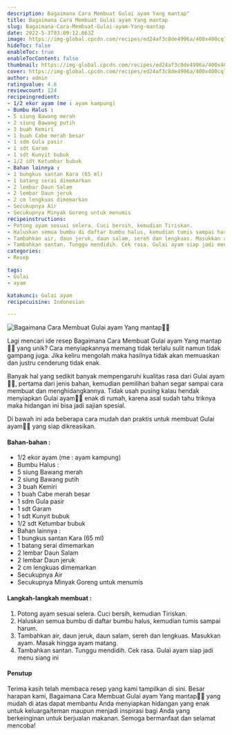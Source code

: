 ```yaml
---
description: Bagaimana Cara Membuat Gulai ayam Yang mantap"
title: Bagaimana Cara Membuat Gulai ayam Yang mantap
slug: Bagaimana-Cara-Membuat-Gulai-ayam-Yang-mantap
date: 2022-5-3T03:09:12.063Z
image: https://img-global.cpcdn.com/recipes/ed24af3c8de4996a/400x400cq70/photo.jpg
hideToc: false
enableToc: true
enableTocContent: false
thumbnail: https://img-global.cpcdn.com/recipes/ed24af3c8de4996a/400x400cq70/photo.jpg
cover: https://img-global.cpcdn.com/recipes/ed24af3c8de4996a/400x400cq70/photo.jpg
author: admin
ratingvalue: 4.8
reviewcount: 124
recipeingredient:
- 1/2 ekor ayam (me : ayam kampung)
- Bumbu Halus :
- 5 siung Bawang merah
- 2 siung Bawang putih
- 3 buah Kemiri
- 1 buah Cabe merah besar
- 1 sdm Gula pasir
- 1 sdt Garam
- 1 sdt Kunyit bubuk
- 1/2 sdt Ketumbar bubuk
- Bahan lainnya :
- 1 bungkus santan Kara (65 ml)
- 1 batang serai dimemarkan
- 2 lembar Daun Salam
- 2 lembar Daun jeruk
- 2 cm lengkuas dimemarkan
- Secukupnya Air
- Secukupnya Minyak Goreng untuk menumis
recipeinstructions:
- Potong ayam sesuai selera. Cuci bersih, kemudian Tiriskan.
- Haluskan semua bumbu di daftar bumbu halus, kemudian tumis sampai harum.
- Tambahkan air, daun jeruk, daun salam, sereh dan lengkuas. Masukkan ayam. Masak hingga ayam matang.
- Tambahkan santan. Tunggu mendidih. Cek rasa. Gulai ayam siap jadi menu siang ini
categories:
- Resep

tags:
- Gulai
- ayam

katakunci: Gulai ayam
recipecuisine: Indonesian

---
```


![Bagaimana Cara Membuat Gulai ayam Yang mantap👩‍🍳](https://img-global.cpcdn.com/recipes/ed24af3c8de4996a/400x400cq70/photo.jpg)

Lagi mencari ide resep Bagaimana Cara Membuat Gulai ayam Yang mantap👩‍🍳 yang unik? Cara menyiapkannya memang tidak terlalu sulit namun tidak gampang juga. Jika keliru mengolah maka hasilnya tidak akan memuaskan dan justru cenderung tidak enak.

Banyak hal yang sedikit banyak mempengaruhi kualitas rasa dari Gulai ayam👩‍🍳, pertama dari jenis bahan, kemudian pemilihan bahan segar sampai cara membuat dan menghidangkannya. Tidak usah pusing kalau hendak menyiapkan Gulai ayam👩‍🍳 enak di rumah, karena asal sudah tahu triknya maka hidangan ini bisa jadi sajian spesial.

Di bawah ini ada beberapa cara mudah dan praktis untuk membuat Gulai ayam👩‍🍳 yang siap dikreasikan.

<!--inarticleads1-->

#### Bahan-bahan :

- 1/2 ekor ayam (me : ayam kampung)
- Bumbu Halus :
- 5 siung Bawang merah
- 2 siung Bawang putih
- 3 buah Kemiri
- 1 buah Cabe merah besar
- 1 sdm Gula pasir
- 1 sdt Garam
- 1 sdt Kunyit bubuk
- 1/2 sdt Ketumbar bubuk
- Bahan lainnya :
- 1 bungkus santan Kara (65 ml)
- 1 batang serai dimemarkan
- 2 lembar Daun Salam
- 2 lembar Daun jeruk
- 2 cm lengkuas dimemarkan
- Secukupnya Air
- Secukupnya Minyak Goreng untuk menumis

<!--inarticleads2-->

#### Langkah-langkah membuat :

1. Potong ayam sesuai selera. Cuci bersih, kemudian Tiriskan.
1. Haluskan semua bumbu di daftar bumbu halus, kemudian tumis sampai harum.
1. Tambahkan air, daun jeruk, daun salam, sereh dan lengkuas. Masukkan ayam. Masak hingga ayam matang.
1. Tambahkan santan. Tunggu mendidih. Cek rasa. Gulai ayam siap jadi menu siang ini

#### Penutup

Terima kasih telah membaca resep yang kami tampilkan di sini. Besar harapan kami, Bagaimana Cara Membuat Gulai ayam Yang mantap👩‍🍳 yang mudah di atas dapat membantu Anda menyiapkan hidangan yang enak untuk keluarga/teman maupun menjadi inspirasi bagi Anda yang berkeinginan untuk berjualan makanan. Semoga bermanfaat dan selamat mencoba!